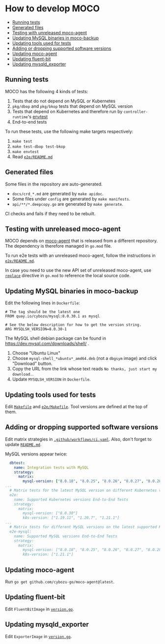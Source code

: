 # How to develop MOCO

- [Running tests](#running-tests)
- [Generated files](#generated-files)
- [Testing with unreleased moco-agent](#testing-with-unreleased-moco-agent)
- [Updating MySQL binaries in moco-backup](#updating-mysql-binaries-in-moco-backup)
- [Updating tools used for tests](#updating-tools-used-for-tests)
- [Adding or dropping supported software versions](#adding-or-dropping-supported-software-versions)
- [Updating moco-agent](#updating-moco-agent)
- [Updating fluent-bit](#updating-fluent-bit)
- [Updating mysqld_exporter](#updating-mysqld_exporter)

## Running tests

MOCO has the following 4 kinds of tests:

1. Tests that do not depend on MySQL or Kubernetes
2. `pkg/dbop` and `pkg/bkop` tests that depend on MySQL version
3. Tests that depend on Kubernetes and therefore run by `controller-runtime`'s [envtest][envtest]
4. End-to-end tests

To run these tests, use the following make targets respectively:

1. `make test`
2. `make test-dbop test-bkop`
3. `make envtest`
4. Read [`e2e/README.md`](e2e/README.md)

## Generated files

Some files in the repository are auto-generated.

- `docs/crd_*.md` are generated by `make apidoc`.
- Some files under `config` are generated by `make manifests`.
- `api/**/*.deepcopy.go` are generated by `make generate`.

CI checks and fails if they need to be rebuilt.

## Testing with unreleased moco-agent

MOCO depends on [moco-agent][] that is released from a different repository.
The dependency is therefore managed in `go.mod` file.

To run e2e tests with an unreleased moco-agent, follow the instructions in
[`e2e/README.md`](e2e/README.md).

In case you need to use the new API set of unreleased moco-agent, use
[`replace`](https://golang.org/ref/mod#go-mod-file-replace) directive in `go.mod`
to reference the local source code.

## Updating MySQL binaries in moco-backup

Edit the following lines in `Dockerfile`:

```
# The tag should be the latest one
FROM quay.io/cybozu/mysql:8.0.30.1 as mysql

# See the below description for how to get the version string.
ARG MYSQLSH_VERSION=8.0.30-1
```

The MySQL shell debian package can be found in https://dev.mysql.com/downloads/shell/ .

1. Choose "Ubuntu Linux"
2. Choose `mysql-shell_*ubuntu*_amd64.deb` (not a `dbgsym` image) and click "Download" button.
3. Copy the URL from the link whose text reads `No thanks, just start my download.`.
4. Update `MYSQLSH_VERSION` in `Dockerfile`.

## Updating tools used for tests

Edit [`Makefile`](Makefile) and [`e2e/Makefile`](e2e/Makefile).
Tool versions are defined at the top of them.

## Adding or dropping supported software versions

Edit matrix strategies in [`.github/workflows/ci.yaml`](.github/workflows/ci.yaml).
Also, don't forget to update [`README.md`](README.md).

MySQL versions appear twice:

```yaml
  dbtest:
    name: Integration tests with MySQL
    strategy:
      matrix:
        mysql-version: ["8.0.18", "8.0.25", "8.0.26", "8.0.27", "8.0.28", "8.0.30"]
...
  # Matrix tests for the latest MySQL version on different Kubernetes versions.
  e2e:
    name: Supported Kubernetes versions End-to-End Tests
    strategy:
      matrix:
        mysql-version: ["8.0.30"]
        k8s-version: ["1.19.11", "1.20.7", "1.21.1"]
...
  # Matrix tests for different MySQL versions on the latest supported Kubernetes version.
  e2e-mysql:
    name: Supported MySQL versions End-to-End Tests
    strategy:
      matrix:
        mysql-version: ["8.0.18", "8.0.25", "8.0.26", "8.0.27", "8.0.28", "8.0.30"]
        k8s-version: ["1.21.1"]
```

## Updating moco-agent

Run `go get github.com/cybozu-go/moco-agent@latest`.

## Updating fluent-bit

Edit `FluentBitImage` in [`version.go`](version.go).

## Updating mysqld_exporter

Edit `ExporterImage` in [`version.go`](version.go).

[moco-agent]: https://github.com/cybozu-go/moco-agent
[envtest]: https://pkg.go.dev/sigs.k8s.io/controller-runtime/pkg/envtest
